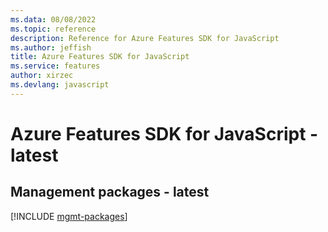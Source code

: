 ```yaml
---
ms.data: 08/08/2022
ms.topic: reference
description: Reference for Azure Features SDK for JavaScript
ms.author: jeffish
title: Azure Features SDK for JavaScript
ms.service: features
author: xirzec
ms.devlang: javascript
---
```

# Azure Features SDK for JavaScript - latest

## Management packages - latest
[!INCLUDE [mgmt-packages](features-mgmt-index.md)]